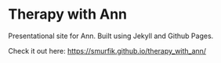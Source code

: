 # Therapy with Ann

Presentational site for Ann. Built using Jekyll and Github Pages.

Check it out here: <https://smurfik.github.io/therapy_with_ann/>

